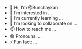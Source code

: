 - 👋 Hi, I’m @Bunchaykan
- 👀 I’m interested in ...
- 🌱 I’m currently learning ...
- 💞️ I’m looking to collaborate on ...
- 📫 How to reach me ...
- 😄 Pronouns: ...
- ⚡ Fun fact: ...

<!---
Bunchaykan/Bunchaykan is a ✨ special ✨ repository because its `README.md` (this file) appears on your GitHub profile.
You can click the Preview link to take a look at your changes.
--->
